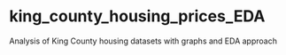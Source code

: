 # king_county_housing_prices_EDA
Analysis of King County housing datasets with graphs and EDA approach
